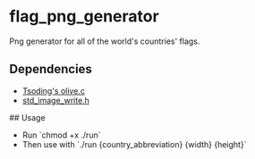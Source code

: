 # flag_png_generator
Png generator for all of the world's countries' flags.
## Dependencies
<ul>
<li><a target="_blank" rel="noreferrer" href="https://www.github.com/tsoding/olive.c">Tsoding's olive.c</a></li>
<li><a target="_blank" rel="noreferrer" href="https://raw.githubusercontent.com/nothings/stb/master/stb_image_write.h">std_image_write.h</a></li>
</ul>
## Usage
<ul>
<li>Run `chmod +x ./run`</li>
<li>Then use with `./run {country_abbreviation} {width} {height}`</li>
</ul>
